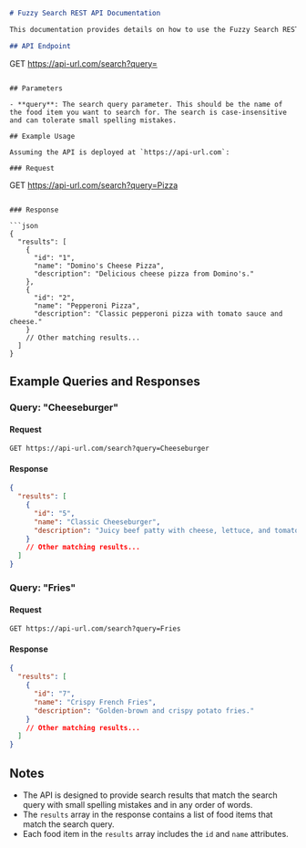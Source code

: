 
```markdown
# Fuzzy Search REST API Documentation

This documentation provides details on how to use the Fuzzy Search REST API to search for food items based on a search query.

## API Endpoint

```
GET https://api-url.com/search?query=<string>
```

## Parameters

- **query**: The search query parameter. This should be the name of the food item you want to search for. The search is case-insensitive and can tolerate small spelling mistakes.

## Example Usage

Assuming the API is deployed at `https://api-url.com`:

### Request

```
GET https://api-url.com/search?query=Pizza
```

### Response

```json
{
  "results": [
    {
      "id": "1",
      "name": "Domino's Cheese Pizza",
      "description": "Delicious cheese pizza from Domino's."
    },
    {
      "id": "2",
      "name": "Pepperoni Pizza",
      "description": "Classic pepperoni pizza with tomato sauce and cheese."
    }
    // Other matching results...
  ]
}
```

## Example Queries and Responses

### Query: "Cheeseburger"

#### Request

```
GET https://api-url.com/search?query=Cheeseburger
```

#### Response

```json
{
  "results": [
    {
      "id": "5",
      "name": "Classic Cheeseburger",
      "description": "Juicy beef patty with cheese, lettuce, and tomato."
    }
    // Other matching results...
  ]
}
```

### Query: "Fries"

#### Request

```
GET https://api-url.com/search?query=Fries
```

#### Response

```json
{
  "results": [
    {
      "id": "7",
      "name": "Crispy French Fries",
      "description": "Golden-brown and crispy potato fries."
    }
    // Other matching results...
  ]
}
```

## Notes

- The API is designed to provide search results that match the search query with small spelling mistakes and in any order of words.
- The `results` array in the response contains a list of food items that match the search query.
- Each food item in the `results` array includes the `id` and `name` attributes.
```
